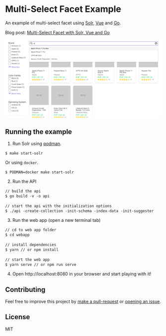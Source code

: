 # Multi-Select Facet Example
An example of multi-select facet using [Solr](https://solr.apache.org), [Vue](https://vuejs.org) and [Go](http://go.dev/). 

Blog post: [Multi-Select Facet with Solr, Vue and Go](https://stevenferrer.github.io/posts/multi-select-facet-solr-vue-go/)

![screenshot](./screenshot.png)

## Running the example

1. Run Solr using [podman](https://podman.io/).

```console
$ make start-solr
```

Or using `docker`.

```console
$ PODMAN=docker make start-solr
```

2. Run the API
```console
// build the api
$ go build -v -o api

// start the api with the initialization options
$ ./api -create-collection -init-schema -index-data -init-suggester
```

3. Run the web app (open a new terminal tab)
```console
// cd to web app folder
$ cd webapp

// install dependencies
$ yarn // or npm install

// start the web app
$ yarn serve // or npm run serve
```

4. Open http://localhost:8080 in your browser and start playing with it!


## Contributing
Feel free to improve this project by [make a pull-request](https://github.com/stevenferrer/multi-select-facet/pulls) or [opening an issue](https://github.com/stevenferrer/multi-select-facet/issues).

## License

MIT